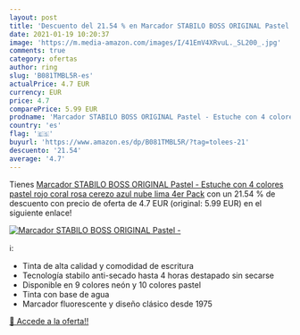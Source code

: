 ```yaml
---
layout: post
title: 'Descuento del 21.54 % en Marcador STABILO BOSS ORIGINAL Pastel - '
date: 2021-01-19 10:20:37
image: 'https://m.media-amazon.com/images/I/41EmV4XRvuL._SL200_.jpg'
comments: true
category: ofertas
author: ring
slug: 'B081TMBL5R-es'
actualPrice: 4.7 EUR
currency: EUR
price: 4.7
comparePrice: 5.99 EUR
prodname: 'Marcador STABILO BOSS ORIGINAL Pastel - Estuche con 4 colores pastel  rojo coral  rosa cerezo  azul nube  lima  4er Pack'
country: 'es'
flag: '🇪🇸'
buyurl: 'https://www.amazon.es/dp/B081TMBL5R/?tag=tolees-21'
descuento: '21.54'
average: '4.7'
---
```


Tienes [Marcador STABILO BOSS ORIGINAL Pastel - Estuche con 4 colores pastel  rojo coral  rosa cerezo  azul nube  lima  4er Pack](https://www.amazon.es/dp/B081TMBL5R/?tag=tolees-21) con un 21.54 % de descuento con precio de oferta de 4.7 EUR (original: 5.99 EUR) en el siguiente enlace!

[![Marcador STABILO BOSS ORIGINAL Pastel - ](https://m.media-amazon.com/images/I/41EmV4XRvuL._SL200_.jpg)](https://www.amazon.es/dp/B081TMBL5R/?tag=tolees-21)

ℹ️:

- Tinta de alta calidad y comodidad de escritura
- Tecnología stabilo anti-secado hasta 4 horas destapado sin secarse
- Disponible en 9 colores neón y 10 colores pastel
- Tinta con base de agua
- Marcador fluorescente y diseño clásico desde 1975

[🛒 Accede a la oferta!!](https://www.amazon.es/dp/B081TMBL5R/?tag=tolees-21)
